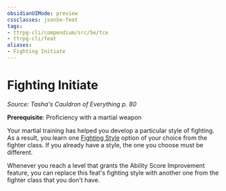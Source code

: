 ```yaml
---
obsidianUIMode: preview
cssclasses: json5e-feat
tags:
- ttrpg-cli/compendium/src/5e/tce
- ttrpg-cli/feat
aliases:
- Fighting Initiate
---
```

# Fighting Initiate
*Source: Tasha's Cauldron of Everything p. 80*  

**Prerequisite**: Proficiency with a martial weapon

Your martial training has helped you develop a particular style of fighting. As a result, you learn one [Fighting Style](Інструменти%20ДМ/CLI/lists/list-optfeaturetype-fs-f.md) option of your choice from the fighter class. If you already have a style, the one you choose must be different.

Whenever you reach a level that grants the Ability Score Improvement feature, you can replace this feat's fighting style with another one from the fighter class that you don't have.